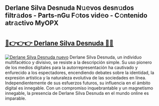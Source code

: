 ## Derlane Silva Desnuda N𝚞𝚎vos desn𝚞dos filtr𝚊dos - Parts-nGu F𝚘tos vid𝚎o - C𝚘ntenido atr𝚊ctivo MyOPX

# <h2><a href="http://mb43nns.tromn.icu/?c=Derlane+Silva+Desnuda">🔗👉👉👉 Derlane Silva Desnuda 🔗🔗</a></h2>

[![Derlane Silva Desnuda nuevo](https://i.imgur.com/pEAQMta.gif)](http://mb43nns.tromn.icu/?c=Derlane+Silva+Desnuda)
Derlane Silva Desnuda, un individuo multifacético y divisivo, se resiste a la descripción simple. Su uso pionero de los medios digitales para la autorrepresentación ha cautivado y enfurecido a los espectadores, encendiendo debates sobre la identidad, la expresión artística y la naturaleza evolutiva de las sociedades en línea. Independientemente de sus esfuerzos futuros, su influencia en el ámbito digital es innegable. Con un compromiso inquebrantable y un magnetismo innegable, la presencia de Derlane Silva Desnuda en el mundo online es imparable.
